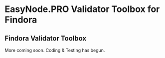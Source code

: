# EasyNode.PRO Validator Toolbox for Findora

## Findora Validator Toolbox
More coming soon. Coding & Testing has begun.